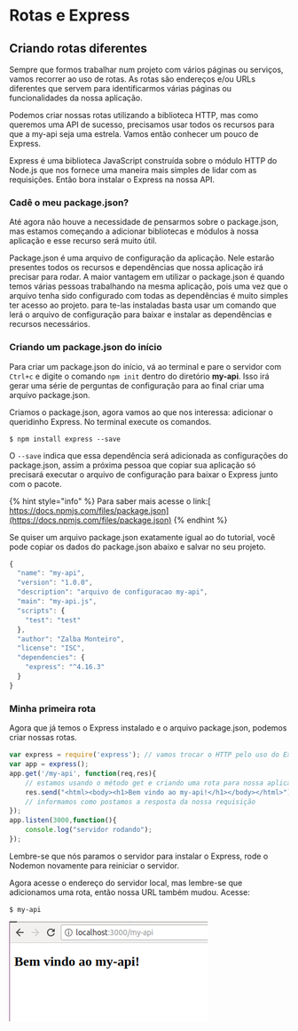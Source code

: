 # Rotas e Express

## Criando rotas diferentes

Sempre que formos trabalhar num projeto com vários páginas ou serviços, vamos recorrer ao uso de rotas. As rotas são endereços e/ou URLs diferentes que servem para identificarmos várias páginas ou funcionalidades da nossa aplicação.

Podemos criar nossas rotas utilizando a biblioteca HTTP, mas como queremos uma API de sucesso, precisamos usar todos os recursos para que a my-api seja uma estrela. Vamos então conhecer um pouco de Express.

 Express é uma biblioteca JavaScript construída sobre o módulo HTTP do Node.js que nos fornece uma maneira mais simples de lidar com as requisições. Então bora instalar o Express na nossa API.

### Cadê o meu package.json?

Até agora não houve a necessidade de pensarmos sobre o package.json, mas estamos começando a adicionar bibliotecas e módulos à nossa aplicação e esse recurso será muito útil.

Package.json é uma arquivo de configuração da aplicação. Nele estarão presentes todos os recursos e dependências que nossa aplicação irá precisar para rodar. A maior vantagem em utilizar o package.json é quando temos várias pessoas trabalhando na mesma aplicação, pois uma vez que o arquivo tenha sido configurado com todas as dependências é muito simples ter acesso ao projeto. para te-las instaladas basta usar um comando que lerá o arquivo de configuração para baixar e instalar as dependências e recursos necessários.

### **Criando um package.json do início**

Para criar um package.json do início, vá ao terminal e pare o servidor com `Ctrl+c` e digite o comando `npm init` dentro do diretório **my-api**. Isso irá gerar uma série de perguntas de configuração para ao final criar uma arquivo package.json.

Criamos o package.json, agora vamos ao que nos interessa: adicionar o queridinho Express. No terminal execute os comandos.

```
$ npm install express --save
```

O `--save` indica que essa dependência será adicionada as configurações do package.json, assim a próxima pessoa que copiar sua aplicação só precisará executar o arquivo de configuração para baixar o Express junto com o pacote.

{% hint style="info" %}
Para saber mais acesse o link:[ https://docs.npmjs.com/files/package.json](https://docs.npmjs.com/files/package.json)
{% endhint %}

Se quiser um arquivo package.json exatamente igual ao do tutorial, você pode copiar os dados do package.json abaixo e salvar no seu projeto.

```javascript
{
  "name": "my-api",
  "version": "1.0.0",
  "description": "arquivo de configuracao my-api",
  "main": "my-api.js",
  "scripts": {
    "test": "test"
  },
  "author": "Zalba Monteiro",
  "license": "ISC",
  "dependencies": {
    "express": "^4.16.3"
  }
}
```

### Minha primeira rota

Agora que já temos o Express instalado e o arquivo package.json, podemos criar nossas rotas.

```javascript
var express = require('express'); // vamos trocar o HTTP pelo uso do Express
var app = express();
app.get('/my-api', function(req,res){ 
    // estamos usando o método get e criando uma rota para nossa aplicação 
    res.send("<html><body><h1>Bem vindo ao my-api!</h1></body></html>"); 
    // informamos como postamos a resposta da nossa requisição
});
app.listen(3000,function(){ 
    console.log("servidor rodando");
});
```

Lembre-se que nós paramos o servidor para instalar o Express, rode o Nodemon novamente para reiniciar o servidor.

 Agora acesse o endereço do servidor local, mas lembre-se que adicionamos uma rota, então nossa URL também mudou. Acesse:

```text
$ my-api
```



![](.gitbook/assets/image%20%284%29.png)

